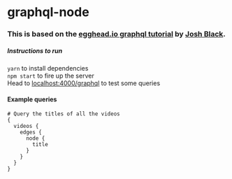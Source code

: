 # graphql-node

### This is based on the [egghead.io graphql tutorial](https://github.com/joshblack/build-a-graphql-server/tree/graphql-relay-node) by [Josh Black](https://github.com/joshblack).

##### Instructions to run  

`yarn` to install dependencies  
`npm start` to fire up the server  
Head to [localhost:4000/graphql](localhost:4000/graphql) to test some queries

#### Example queries
```
# Query the titles of all the videos
{
  videos {
    edges {
      node {
        title
      }
    }
  }
}
```
